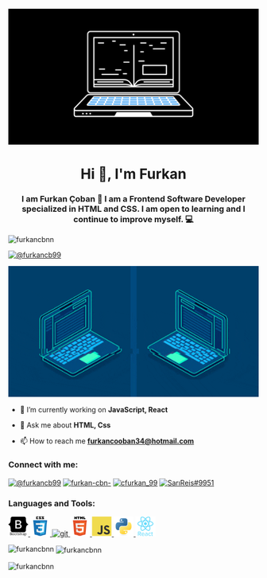 ![](https://github.com/furkancbnn/furkancbnn/blob/main/pccode.gif)

<h1 align="center">Hi 👋, I'm Furkan</h1>
<h3 align="center">I am Furkan Çoban 👋 I am a Frontend Software Developer specialized in HTML and CSS. I am open to learning and I continue to improve myself. 💻</h3>

<p align="left"> <img src="https://komarev.com/ghpvc/?username=furkancbnn&label=Profile%20views&color=0e75b6&style=flat" alt="furkancbnn" /> </p>

<p align="left"> <a href="https://twitter.com/@furkancb99" target="blank"><img src="https://img.shields.io/twitter/follow/@furkancb99?logo=twitter&style=for-the-badge" alt="@furkancb99" /></a> </p>

![](https://github.com/furkancbnn/furkancbnn/blob/main/flaws.gif)

- 🔭 I’m currently working on **JavaScript, React**

- 💬 Ask me about **HTML, Css**

- 📫 How to reach me **furkancooban34@hotmail.com**

<h3 align="left">Connect with me:</h3>
<p align="left">
<a href="https://twitter.com/@furkancb99" target="blank"><img align="center" src="https://raw.githubusercontent.com/rahuldkjain/github-profile-readme-generator/master/src/images/icons/Social/twitter.svg" alt="@furkancb99" height="30" width="40" /></a>
<a href="https://linkedin.com/in/furkan-cbn-" target="blank"><img align="center" src="https://raw.githubusercontent.com/rahuldkjain/github-profile-readme-generator/master/src/images/icons/Social/linked-in-alt.svg" alt="furkan-cbn-" height="30" width="40" /></a>
<a href="https://instagram.com/cfurkan_99" target="blank"><img align="center" src="https://raw.githubusercontent.com/rahuldkjain/github-profile-readme-generator/master/src/images/icons/Social/instagram.svg" alt="cfurkan_99" height="30" width="40" /></a>
<a href="https://discord.gg/SarıReis#9951" target="blank"><img align="center" src="https://raw.githubusercontent.com/rahuldkjain/github-profile-readme-generator/master/src/images/icons/Social/discord.svg" alt="SarıReis#9951" height="30" width="40" /></a>
</p>

<h3 align="left">Languages and Tools:</h3>
<p align="left"> <a href="https://getbootstrap.com" target="_blank" rel="noreferrer"> <img src="https://raw.githubusercontent.com/devicons/devicon/master/icons/bootstrap/bootstrap-plain-wordmark.svg" alt="bootstrap" width="40" height="40"/> </a> <a href="https://www.w3schools.com/css/" target="_blank" rel="noreferrer"> <img src="https://raw.githubusercontent.com/devicons/devicon/master/icons/css3/css3-original-wordmark.svg" alt="css3" width="40" height="40"/> </a> <a href="https://git-scm.com/" target="_blank" rel="noreferrer"> <img src="https://www.vectorlogo.zone/logos/git-scm/git-scm-icon.svg" alt="git" width="40" height="40"/> </a> <a href="https://www.w3.org/html/" target="_blank" rel="noreferrer"> <img src="https://raw.githubusercontent.com/devicons/devicon/master/icons/html5/html5-original-wordmark.svg" alt="html5" width="40" height="40"/> </a> <a href="https://developer.mozilla.org/en-US/docs/Web/JavaScript" target="_blank" rel="noreferrer"> <img src="https://raw.githubusercontent.com/devicons/devicon/master/icons/javascript/javascript-original.svg" alt="javascript" width="40" height="40"/> </a> <a href="https://www.python.org" target="_blank" rel="noreferrer"> <img src="https://raw.githubusercontent.com/devicons/devicon/master/icons/python/python-original.svg" alt="python" width="40" height="40"/> </a> <a href="https://reactjs.org/" target="_blank" rel="noreferrer"> <img src="https://raw.githubusercontent.com/devicons/devicon/master/icons/react/react-original-wordmark.svg" alt="react" width="40" height="40"/> </a> </p>

<p><img align="left" src="https://github-readme-stats.vercel.app/api/top-langs?username=furkancbnn&show_icons=true&locale=en&layout=compact" alt="furkancbnn" /></p>

<p>&nbsp;<img align="center" src="https://github-readme-stats.vercel.app/api?username=furkancbnn&show_icons=true&locale=en" alt="furkancbnn" /></p>

<p><img align="center" src="https://github-readme-streak-stats.herokuapp.com/?user=furkancbnn&" alt="furkancbnn" /></p>
